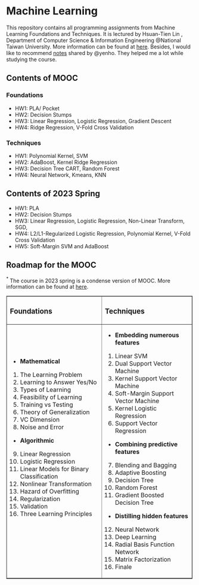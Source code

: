 # Machine Learning
This repository contains all programming assignments from Machine Learning Foundations and Techniques.
It is lectured by Hsuan-Tien Lin , Department of Computer Science & Information Engineering @National Taiwan University.
More information can be found at [here](https://www.csie.ntu.edu.tw/~htlin/mooc/).
Besides, I would like to recommend [notes](https://hackmd.io/@johnnyasd12/BJ9bqqevD/https%3A%2F%2Fhackmd.io%2Fc%2FBJ9bqqevD%2Fedit%3Fedit) shared by @yenho.
They helped me a lot while studying the course.

## Contents of MOOC
### Foundations
- HW1: PLA/ Pocket
- HW2: Decision Stumps
- HW3: Linear Regression, Logistic Regression, Gradient Descent
- HW4: Ridge Regression, V-Fold Cross Validation

### Techniques
- HW1: Polynomial Kernel, SVM
- HW2: AdaBoost, Kernel Ridge Regression
- HW3: Decision Tree CART, Random Forest
- HW4: Neural Network, Kmeans, KNN

## Contents of 2023 Spring
- HW1: PLA
- HW2: Decision Stumps
- HW3: Linear Regression, Logistic Regression, Non-Linear Transform, SGD, 
- HW4: L2/L1-Regularized Logistic Regression, Polynomial Kernel, V-Fold Cross Validation
- HW5: Soft-Margin SVM and AdaBoost


## Roadmap for the MOOC
$^\ast$ The course in 2023 spring is a condense version of MOOC. More information can be found at [here](https://www.csie.ntu.edu.tw/~htlin/course/ml23spring/).
<html>
<table border="1" cellpadding="1" cellspacing="1" style="width:500px">
	<tbody>
		<tr>
			<td>
				<h3 dir="auto">
					Foundations</h3>
			</td>
			<td>
				<h3>
					Techniques</h3>
			</td>
		</tr>
		<tr>
			<td>
				<ul dir="ltr">
					<li>
						<p dir="auto">
							<strong>Mathematical</strong></p>
					</li>
				</ul>
				<ol dir="auto">
					<li>
						The Learning Problem</li>
					<li>
						Learning to Answer Yes/No</li>
					<li>
						Types of Learning</li>
					<li>
						Feasibility of Learning</li>
					<li>
						Training vs Testing</li>
					<li>
						Theory of Generalization</li>
					<li>
						VC Dimension</li>
					<li>
						Noise and Error</li>
				</ol>
				<ul dir="auto">
					<li>
						<strong>Algorithmic</strong></li>
				</ul>
				<ol dir="auto" start="9">
					<li dir="ltr">
						Linear Regression</li>
					<li dir="ltr">
						Logistic Regression</li>
					<li dir="ltr">
						Linear Models for Binary Classification</li>
					<li dir="ltr">
						Nonlinear Transformation</li>
					<li dir="ltr">
						Hazard of Overfitting</li>
					<li dir="ltr">
						Regularization</li>
					<li dir="ltr">
						Validation</li>
					<li dir="ltr">
						Three Learning Principles</li>
				</ol>
				<p>
					&nbsp;</p>
				<p>
					&nbsp;</p>
			</td>
			<td>
				<ul dir="auto">
					<li>
						<strong>Embedding numerous features</strong></li>
				</ul>
				<ol dir="auto">
					<li>
						Linear SVM</li>
					<li>
						Dual Support Vector Machine</li>
					<li>
						Kernel Support Vector Machine</li>
					<li>
						Soft-Margin Support Vector Machine</li>
					<li>
						Kernel Logistic Regression</li>
					<li>
						Support Vector Regression</li>
				</ol>
				<ul dir="auto">
					<li>
						<strong>Combining predictive features</strong></li>
				</ul>
				<ol dir="auto" start="7">
					<li>
						Blending and Bagging</li>
					<li>
						Adaptive Boosting</li>
					<li>
						Decision Tree</li>
					<li>
						Random Forest</li>
					<li>
						Gradient Boosted Decision Tree</li>
				</ol>
				<ul dir="auto">
					<li>
						<strong>Distilling hidden features</strong></li>
				</ul>
				<ol dir="auto" start="12">
					<li>
						Neural Network</li>
					<li>
						Deep Learning</li>
					<li>
						Radial Basis Function Network</li>
					<li>
						Matrix Factorization</li>
					<li>
						Finale</li>
				</ol>
			</td>
		</tr>
	</tbody>
</table>
<p>
	&nbsp;</p>

</html>

